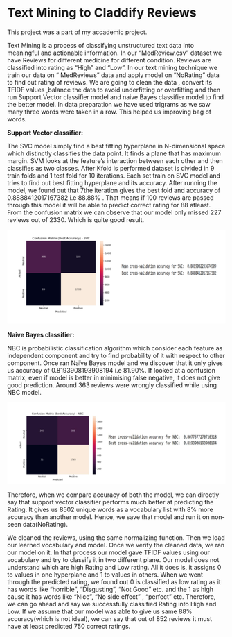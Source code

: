 # Text Mining to Claddify Reviews

This project was a part of my accademic project.

Text Mining is a process of classifying unstructured text data into meaningful and 
actionable information. In our “MedReview.csv” dataset we have Reviews for different 
medicine for different condition. Reviews are classified into rating as “High” and “Low”. In 
our text mining technique we train our data on “ MedReviews” data and apply model on 
“NoRating” data to find out rating of reviews. We are going to clean the data , convert its 
TFIDF values ,balance the data to avoid underfitting or overfitting and then run Support Vector 
classifier model and naive Bayes classifier model to find the better model. In data preparation 
we have used trigrams as we saw many three words were taken in a row. This helped us 
improving bag of words.

**Support Vector classifier:** 

The SVC model simply find a best fitting hyperplane in N-dimensional space which 
distinctly classifies the data point. It finds a plane that has maximum margin. SVM looks at the 
feature’s interaction between each other and then classifies as two classes. After Kfold is 
performed dataset is divided in 9 train folds and 1 test fold for 10 iterations. Each set train on
SVC model and tries to find out best fitting hyperplane and its accuracy. After running the 
model, we found out that 7the iteration gives the best fold and accuracy of 
0.8888412017167382 i.e 88.88% . That means if 100 reviews are passed through this model it 
will be able to predict correct rating for 88 atleast. From the confusion matrix we can observe 
that our model only missed 227 reviews out of 2330. Which is quite good result.

![Result:](https://github.com/parth2545/Parth-Patankar-s-project-portfolio/blob/main/Text%20Mining%20to%20classify%20reviews/image.png)



**Naive Bayes classifier:**


NBC is probabilistic classification algorithm which consider each feature as 
independent component and try to find probability of it with respect to other component. Once
ran Naïve Bayes model and we discover that it only gives us accuracy of 0.8193908193908194 
i.e 81.90%. If looked at a confusion matrix, even if model is better in minimising false negative, 
it does not give good prediction. Around 363 reviews were wrongly classified while using NBC 
model.

![Result:](https://github.com/parth2545/Parth-Patankar-s-project-portfolio/blob/main/Text%20Mining%20to%20classify%20reviews/NBC.JPG)

Therefore, when we compare accuracy of both the model, we can directly say that 
support vector classifier performs much better at predicting the Rating. It gives us 8502 unique 
words as a vocabulary list with 8% more accuracy than another model. Hence, we save that 
model and run it on non-seen data(NoRating).

We cleaned the reviews, using the same normalizing function. Then we load our learned 
vocabulary and model. Once we verify the cleaned data, we ran our model on it. In that process 
our model gave TFIDF values using our vocabulary and try to classify it in two different plane. 
Our model does not understand which are high Rating and Low rating. All it does is, it assigns
0 to values in one hyperplane and 1 to values in others. When we went through the predicted 
rating, we found out 0 is classified as low rating as it has words like “horrible”, “Disgusting”,
“Not Good” etc. and the 1 as high cause it has words like “Nice”, “No side effect” , “perfect”
etc. Therefore, we can go ahead and say we successfully classified Rating into High and Low. 
If we assume that our model was able to give us same 88% accuracy(which is not ideal), we 
can say that out of 852 reviews it must have at least predicted 750 correct ratings.

